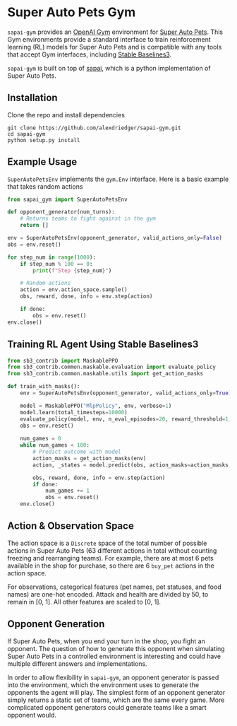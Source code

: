 # Super Auto Pets Gym

`sapai-gym` provides an [OpenAI Gym](https://github.com/openai/gym) environment for [Super Auto Pets](https://teamwoodgames.com/).
This Gym environments provide a standard interface to train reinforcement learning (RL) models for Super Auto Pets and
is compatible with any tools that accept Gym interfaces, including [Stable Baselines3](https://github.com/DLR-RM/stable-baselines3).

`sapai-gym` is built on top of [sapai](https://github.com/manny405/sapai), which is a python implementation of
Super Auto Pets.

## Installation

Clone the repo and install dependencies

```shell
git clone https://github.com/alexdriedger/sapai-gym.git
cd sapai-gym
python setup.py install
```

## Example Usage

`SuperAutoPetsEnv` implements the `gym.Env` interface. Here is a basic example that takes random actions

```python
from sapai_gym import SuperAutoPetsEnv

def opponent_generator(num_turns):
    # Returns teams to fight against in the gym 
    return []

env = SuperAutoPetsEnv(opponent_generator, valid_actions_only=False)
obs = env.reset()

for step_num in range(1000):
    if step_num % 100 == 0:
        print(f"Step {step_num}")

    # Random actions
    action = env.action_space.sample()
    obs, reward, done, info = env.step(action)

    if done:
        obs = env.reset()
env.close()
```

## Training RL Agent Using Stable Baselines3

```python
from sb3_contrib import MaskablePPO
from sb3_contrib.common.maskable.evaluation import evaluate_policy
from sb3_contrib.common.maskable.utils import get_action_masks

def train_with_masks():
    env = SuperAutoPetsEnv(opponent_generator, valid_actions_only=True)

    model = MaskablePPO("MlpPolicy", env, verbose=1)
    model.learn(total_timesteps=10000)
    evaluate_policy(model, env, n_eval_episodes=20, reward_threshold=1, warn=False)
    obs = env.reset()
    
    num_games = 0
    while num_games < 100:
        # Predict outcome with model
        action_masks = get_action_masks(env)
        action, _states = model.predict(obs, action_masks=action_masks, deterministic=True)

        obs, reward, done, info = env.step(action)
        if done:
            num_games += 1
            obs = env.reset()
    env.close()
```

## Action & Observation Space

The action space is a `Discrete` space of the total number of possible actions in Super Auto Pets (63 different actions
in total without counting freezing and rearranging teams). For example, there are at most 6 pets available in the shop
for purchase, so there are 6 `buy_pet` actions in the action space.

For observations, categorical features (pet names, pet statuses, and food names) are one-hot encoded. Attack and health
are divided by 50, to remain in [0, 1]. All other features are scaled to [0, 1].

## Opponent Generation

If Super Auto Pets, when you end your turn in the shop, you fight an opponent. The question of how to generate this
opponent when simulating Super Auto Pets in a controlled environment is interesting and could have multiple different answers and implementations.

In order to allow flexibility in `sapai-gym`, an opponent generator is passed into the environment, which the environment
uses to generate the opponents the agent will play. The simplest form of an opponent generator simply returns a static set of teams,
which are the same every game. More complicated opponent generators could generate teams like a smart opponent would.

